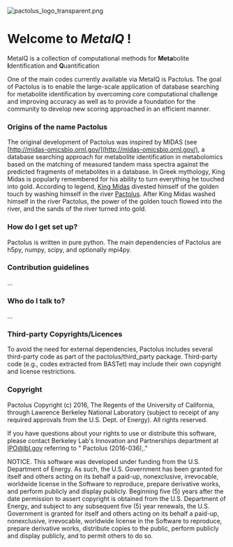![pactolus_logo_transparent.png](https://bitbucket.org/repo/RRLkAG/images/1324238230-pactolus_logo_transparent.png)

# Welcome to ***MetaIQ*** ! #

MetaIQ is a collection of computational methods for **Meta**bolite **I**dentification and **Q**uantification

One of the main codes currently available via MetaIQ is Pactolus. The goal of Pactolus is to enable the large-scale application of database searching for metabolite identification by overcoming core computational challenge and improving accuracy as well as to provide a foundation for the community to develop new scoring approached in an efficient manner. 

### Origins of the name Pactolus ###

The original development of Pactolus was inspired by MIDAS (see [http://midas-omicsbio.ornl.gov/](http://midas-omicsbio.ornl.gov/), a database searching approach for metabolite identification in metabolomics based on the matching of measured tandem mass spectra against the predicted fragments of metabolites in a database. In Greek mythology, King Midas is popularly remembered for his ability to turn everything he touched into gold. According to legend, [King Midas](https://en.wikipedia.org/wiki/Midas) divested himself of the golden touch by washing himself in the river [Pactolus](https://en.wikipedia.org/wiki/Pactolus). After King Midas washed himself in the river Pactolus, the power of the golden touch flowed into the river, and the sands of the river turned into gold. 

### How do I get set up? ###

Pactolus is written in pure python. The main dependencies of Pactolus are h5py, numpy, scipy, and optionally mpi4py.

### Contribution guidelines ###
...

### Who do I talk to? ###
...

### Third-party Copyrights/Licences ###

To avoid the need for external dependencies, Pactolus includes several third-party code as part of the pactolus/third_party package. Third-party code (e.g., codes extracted from BASTet) may include their own copyright and license restrictions. 

### Copyright ###

Pactolus Copyright (c) 2016, The Regents of the University of California, through Lawrence Berkeley National Laboratory (subject to receipt of any required approvals from the U.S. Dept. of Energy).  All rights reserved.

If you have questions about your rights to use or distribute this software, please contact Berkeley Lab's Innovation and Partnerships department at IPO@lbl.gov referring to " Pactolus (2016-036),." 

NOTICE.  This software was developed under funding from the U.S. Department of Energy.  As such, the U.S. Government has been granted for itself and others acting on its behalf a paid-up, nonexclusive, irrevocable, worldwide license in the Software to reproduce, prepare derivative works, and perform publicly and display publicly.  Beginning five (5) years after the date permission to assert copyright is obtained from the U.S. Department of Energy, and subject to any subsequent five (5) year renewals, the U.S. Government is granted for itself and others acting on its behalf a paid-up, nonexclusive, irrevocable, worldwide license in the Software to reproduce, prepare derivative works, distribute copies to the public, perform publicly and display publicly, and to permit others to do so.
